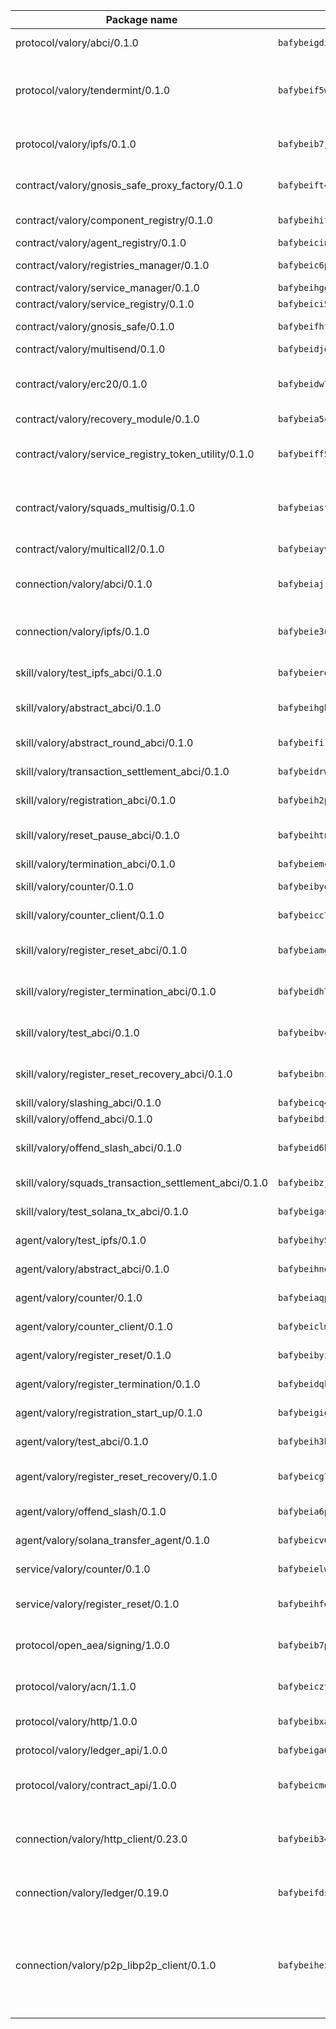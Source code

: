 | Package name                                                  | Package hash                                                  | Description                                                                                                                |
| ------------------------------------------------------------- | ------------------------------------------------------------- | -------------------------------------------------------------------------------------------------------------------------- |
| protocol/valory/abci/0.1.0                                    | `bafybeigdi6wsbdn2nv7clzhnuhki3taywgiiajwawdaat57o5ntlgqj2qe` | A protocol for ABCI requests and responses.                                                                                |
| protocol/valory/tendermint/0.1.0                              | `bafybeif5wq5i2ugr66alniej2bk4vws5sikal7otx674y5kz52e3ulo2qm` | A protocol for communication between two AEAs to share tendermint configuration details.                                   |
| protocol/valory/ipfs/0.1.0                                    | `bafybeib7jhgyocjwdq3r5wzq3z4qeubj3dwi3aqjn2uxzuwnjp5fhvafcu` | A protocol specification for IPFS requests and responses.                                                                  |
| contract/valory/gnosis_safe_proxy_factory/0.1.0               | `bafybeift4tahoclcyo2otiwjxat24g3axpy235dkp3rulccndvtssooyx4` | Gnosis Safe proxy factory (GnosisSafeProxyFactory) contract                                                                |
| contract/valory/component_registry/0.1.0                      | `bafybeihitc3xybzbnxsybb46uqejqunwhvnvkwtk23yxacfdafm3n4bu2a` | Component registry contract                                                                                                |
| contract/valory/agent_registry/0.1.0                          | `bafybeicinlkh76yggtqrzhii6zhavpxqkpbles3wh73durkqchbj2elor4` | Agent registry contract                                                                                                    |
| contract/valory/registries_manager/0.1.0                      | `bafybeic6plto4ptvs726gp77grzsr2kltuwhrff36pi2mjgjeegt7qa5bm` | Registries Manager contract                                                                                                |
| contract/valory/service_manager/0.1.0                         | `bafybeihgg7blocpxxbugduq4zjq4xhndpwdblkzd5moggucoxk5i5emyba` | Service Manager contract                                                                                                   |
| contract/valory/service_registry/0.1.0                        | `bafybeici5pqtcuiyytasf3yma6kbmol3p25wmylrxrm2orsr3deyoeuodu` | Service Registry contract                                                                                                  |
| contract/valory/gnosis_safe/0.1.0                             | `bafybeifhfvsuizkoxveehiwk3cbf2du6yjisyxofc4az6ihauzg5a3vntu` | Gnosis Safe (GnosisSafeL2) contract                                                                                        |
| contract/valory/multisend/0.1.0                               | `bafybeidjdgi2kyexajirj3cnpzgse4y5u664b2blztt4flv6i7knlecyr4` | MultiSend contract                                                                                                         |
| contract/valory/erc20/0.1.0                                   | `bafybeidw7l6kttsnyskar5i5lmue3kgigtgrusszy6i3e4aqzbxoy5xiyi` | The scaffold contract scaffolds a contract to be implemented by the developer.                                             |
| contract/valory/recovery_module/0.1.0                         | `bafybeia5c4ejbxubcwommqmhlbjcvo7homs4v6grcb6l7s6ncv72my7jja` | Recovery module                                                                                                            |
| contract/valory/service_registry_token_utility/0.1.0          | `bafybeiff5qt664ym4rjoyvgysfh6e4sw2sxjbkz6aqaecm4fi5evj3rfbe` | The scaffold contract scaffolds a contract to be implemented by the developer.                                             |
| contract/valory/squads_multisig/0.1.0                         | `bafybeiasflwfppy4nb2fj2tjurrtfpiiwefmyn5xsuozc6lbnb6rpksisi` | The scaffold contract scaffolds a contract to be implemented by the developer.                                             |
| contract/valory/multicall2/0.1.0                              | `bafybeiayvzq5mgxg5pgz57bxcu7747wfxwy5qkxwlwdppkjhwhq7tk653a` | The MakerDAO multicall2 contract.                                                                                          |
| connection/valory/abci/0.1.0                                  | `bafybeiajrsgli7r5ouxydfzk42monl44c4av3jnys3oezgmg7ye4xk5sla` | connection to wrap communication with an ABCI server.                                                                      |
| connection/valory/ipfs/0.1.0                                  | `bafybeie3uryd4ccavzjd5ujsndjaqxz4gu3ka2scwvvqadcesciuohnuue` | A connection responsible for uploading and downloading files from IPFS.                                                    |
| skill/valory/test_ipfs_abci/0.1.0                             | `bafybeierdfd5flupouosjesdr5zrrrd76xukv4y7j2gyw6kmkp7f6ufxmm` | IPFS e2e testing application.                                                                                              |
| skill/valory/abstract_abci/0.1.0                              | `bafybeihgbihz5wlimwnslwwp35w4bjkg3bdhnhbfwwpfoojssibluvl3b4` | The abci skill provides a template of an ABCI application.                                                                 |
| skill/valory/abstract_round_abci/0.1.0                        | `bafybeifirqx2aavth5ub5wkz66l3773pzmksbftojzmha34rch4oypf5xa` | abstract round-based ABCI application                                                                                      |
| skill/valory/transaction_settlement_abci/0.1.0                | `bafybeidrwy5tk2jbooqzyzyssg7vo4osk7uxrou545kqrh33ksohus2elq` | ABCI application for transaction settlement.                                                                               |
| skill/valory/registration_abci/0.1.0                          | `bafybeih2pb5rv46me5v7yslh7d2mhouo4d5utb76nku5ndk6tdoa22nz5q` | ABCI application for common apps.                                                                                          |
| skill/valory/reset_pause_abci/0.1.0                           | `bafybeihtnks7yoot4cjtcwam23uhsgmdtvujch4a3koe3p6eyetb4ncuvy` | ABCI application for resetting and pausing app executions.                                                                 |
| skill/valory/termination_abci/0.1.0                           | `bafybeiemc4ydder3ey4ihvydy2ewjev6q62gdu5ctsks3o532stcdxouou` | Termination skill.                                                                                                         |
| skill/valory/counter/0.1.0                                    | `bafybeibyojbhfpdppboseh2bm5wfgta7mrn4bdzks7ta2jtedlb375l3oy` | The ABCI Counter application example.                                                                                      |
| skill/valory/counter_client/0.1.0                             | `bafybeicc7piv6dcu7rrsuiimm2uy3r3454f46fhbglajloun2nifgry6gm` | A client for the ABCI counter application.                                                                                 |
| skill/valory/register_reset_abci/0.1.0                        | `bafybeiamgwollyd2uqftkqfh5qwks77ulon4qj2ocluws4fvg6l2z46d4u` | ABCI application for dummy skill that registers and resets                                                                 |
| skill/valory/register_termination_abci/0.1.0                  | `bafybeidh7c3kcdyheb5qhszu6xqiavehpp7fxcemlcpqqhf2yp3aakh7uy` | ABCI application for dummy skill that registers and resets                                                                 |
| skill/valory/test_abci/0.1.0                                  | `bafybeibvcvro32vnqqrgrmpnb3zm3mzze4tw73ibt2hhq37locwzzqivka` | ABCI application for testing the ABCI connection.                                                                          |
| skill/valory/register_reset_recovery_abci/0.1.0               | `bafybeibnixqp2w4lljhcmv6vshvm5ms7npquhm6e3aphx5wz5okkgvwqoi` | ABCI application for dummy skill that registers and resets                                                                 |
| skill/valory/slashing_abci/0.1.0                              | `bafybeicq4o6kvj6gmhz2bs34g67ckfusv3sugecjekunutd4pgvyxkcjia` | Slashing skill.                                                                                                            |
| skill/valory/offend_abci/0.1.0                                | `bafybeibdi52wbzvhatbr2wjdgmiu4twbkvtlqbjxjgtm2sj26s6jgqygce` | Offend ABCI application.                                                                                                   |
| skill/valory/offend_slash_abci/0.1.0                          | `bafybeid6bcgskihupyvwp5qsdvkje222yuagtylfclzt5ajma34hatwj2a` | ABCI application used in order to test the slashing abci                                                                   |
| skill/valory/squads_transaction_settlement_abci/0.1.0         | `bafybeibzjntaubar4vedh6hjqyxga3ksnzb7alnfutohjltu7gefgo4j7i` | ABCI application for transaction settlement.                                                                               |
| skill/valory/test_solana_tx_abci/0.1.0                        | `bafybeigasnk5xyntozfrvuwgihy6zhzqdj4srqcwp4lasiv4qkwxuep3ra` | SOLANA e2e testing application.                                                                                            |
| agent/valory/test_ipfs/0.1.0                                  | `bafybeihy5d5dbqqtvusz4uaj4cef5ege3qtnixqbizcv7rxrwauzninogy` | Agent for testing the ABCI connection.                                                                                     |
| agent/valory/abstract_abci/0.1.0                              | `bafybeihnqd6xnuyqeg22gwhsksj25nz5dkw3f4swwet5zbscbeos6yqvbu` | The abstract ABCI AEA - for testing purposes only.                                                                         |
| agent/valory/counter/0.1.0                                    | `bafybeiaqpb24u46mmri4stkcw52xizgpi6lkocbdudbaenxhac6ndvjx6y` | The ABCI Counter example as an AEA                                                                                         |
| agent/valory/counter_client/0.1.0                             | `bafybeiclm7j5tod2rwm5qtyzxh5rdr7xojyajdf6o7emr2ym3ucofzrifa` | The ABCI Counter example as an AEA                                                                                         |
| agent/valory/register_reset/0.1.0                             | `bafybeibyi3e3ebwo72ravfzylx2ziglg44atsxkmiygyg32ozbojgkd6wi` | Register reset to replicate Tendermint issue.                                                                              |
| agent/valory/register_termination/0.1.0                       | `bafybeidqkuk4cn57brqimgujtnu2oid45rivw2uaxfg5pibuowkoogfwom` | Register terminate to test the termination feature.                                                                        |
| agent/valory/registration_start_up/0.1.0                      | `bafybeigigpvqaujp4thsijmtuhnrxeascmagbkwgg2mkdqoizdxmh2v5zi` | Registration start-up ABCI example.                                                                                        |
| agent/valory/test_abci/0.1.0                                  | `bafybeih3hijolivtv2udf3t4au5nvyaasf7n46tntr7itb7f76mswgli4m` | Agent for testing the ABCI connection.                                                                                     |
| agent/valory/register_reset_recovery/0.1.0                    | `bafybeicg745zjhybhqmagk2h7y4gquww27cjsrcisvpvxxf4alawehkl6a` | Agent to showcase hard reset as a recovery mechanism.                                                                      |
| agent/valory/offend_slash/0.1.0                               | `bafybeia6pwejxold2rd6zlhwkm3mhx3lr5gvut2cvpha6lgrgefwflh7ru` | Offend and slash to test the slashing feature.                                                                             |
| agent/valory/solana_transfer_agent/0.1.0                      | `bafybeicv6asfaciunc5yrd7my67i6htcmzka24voraocqslpnwe2dtvvha` | Register terminate to test the termination feature.                                                                        |
| service/valory/counter/0.1.0                                  | `bafybeielwb4td4oc5atfhws45g7zwowopctsm3zwon4qkdtpsk4p7lfpau` | A set of agents incrementing a counter                                                                                     |
| service/valory/register_reset/0.1.0                           | `bafybeihfebjehju26zzx3642knrsv7uiyvaorepflakxt6xbyxnqxj6i7a` | Test and debug tendermint reset mechanism.                                                                                 |
| protocol/open_aea/signing/1.0.0                               | `bafybeib7p5as3obcdzseiwg5umj2piiqaodkxkto7qh7b552l5emwsmdzm` | A protocol for communication between skills and decision maker.                                                            |
| protocol/valory/acn/1.1.0                                     | `bafybeicztpzulro64brsms6qmlav3dz635eykpb7ihtchu2eke2hr52efa` | The protocol used for envelope delivery on the ACN.                                                                        |
| protocol/valory/http/1.0.0                                    | `bafybeibxab2yfpchusrzw4rgrasjomtpphazanpivhhtznmuao5ny2lsmi` | A protocol for HTTP requests and responses.                                                                                |
| protocol/valory/ledger_api/1.0.0                              | `bafybeiga6gdd3ccdt5jgrov474koz524f3pfbhprwxfjj7wextkl7wozsa` | A protocol for ledger APIs requests and responses.                                                                         |
| protocol/valory/contract_api/1.0.0                            | `bafybeicmo2ufeoqyyczkom6xp3nwmhosd75kpe4xfwn7gaz6vegj732b4m` | A protocol for contract APIs requests and responses.                                                                       |
| connection/valory/http_client/0.23.0                          | `bafybeib34a2ukancj5524tz64smczju2q2njscgufmtml6dcjb3bjyaocy` | The HTTP_client connection that wraps a web-based client connecting to a RESTful API specification.                        |
| connection/valory/ledger/0.19.0                               | `bafybeifdsep5suryfufmto4j5fyvjhmlgypyg6zvvwqsm4edlwfbfsav5y` | A connection to interact with any ledger API and contract API.                                                             |
| connection/valory/p2p_libp2p_client/0.1.0                     | `bafybeihezztwiiismlbblbv67i4zibp7w6xzpqadt67mcdjaoauibjqii4` | The libp2p client connection implements a tcp connection to a running libp2p node as a traffic delegate to send/receive envelopes to/from agents in the DHT. |
